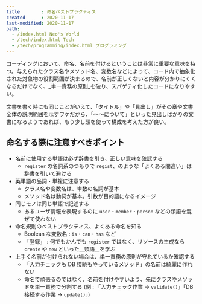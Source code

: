 ```yaml
---
title        : 命名ベストプラクティス
created      : 2020-11-17
last-modified: 2020-11-17
path:
  - /index.html Neo's World
  - /tech/index.html Tech
  - /tech/programming/index.html プログラミング
---
```


コーディングにおいて、命名、名前を付けるということは非常に重要な意味を持つ。与えられたクラス名やメソッド名、変数名などによって、コード内で抽象化された対象物の役割範囲が決まるので、名前が正しくないと内容が分かりにくくなるだけでなく、_単一責務の原則_を破り、スパゲティ化したコードになりやすい。

文書を書く時にも同じことがいえて、「タイトル」や「見出し」がその章や文書全体の説明範囲を示すワケだから、「〜〜について」といった見出しばかりの文書になるようであれば、もう少し頭を使って構成を考えた方が良い。


## 命名する際に注意すべきポイント

- 名前に使用する単語は必ず辞書を引き、正しい意味を確認する
  - `register` の名詞系のつもりで `regist`、のような「よくある間違い」は辞書を引いて避ける
- 英単語の品詞・単複に注意する
  - クラス名や変数名は、単数の名詞が基本
  - メソッド名は動詞が基本。引数が目的語になるイメージ
- 同じモノは同じ単語で記述する
  - あるユーザ情報を表現するのに `user`・`member`・`person` などの類語を混ぜて使わない
- 命名規則のベストプラクティス、よくある命名を知る
  - Boolean な変数名 : `is`・`can`・`has` など
  - 「登録」 : 何でもかんでも `register` ではなく、リソースの生成なら `create` や `new` といった__類語__を学ぶ
- 上手く名前が付けられない場合は、単一責務の原則が守れているか確認する
  - 「入力チェックも DB 接続もやっているメソッド」の名前は綺麗に作れない
  - 命名で頑張るのではなく、名前を付けやすいよう、先にクラスやメソッドを単一責務で分割する (例 : 「入力チェック作業 → `validate()`」「DB 接続する作業 → `update()`」)
